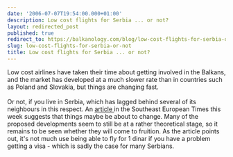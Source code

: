 ```yaml
---
date: '2006-07-07T19:54:00.000+01:00'
description: Low cost flights for Serbia ... or not?
layout: redirected_post
published: true
redirect_to: https://balkanology.com/blog/low-cost-flights-for-serbia-or-not/
slug: low-cost-flights-for-serbia-or-not
title: Low cost flights for Serbia ... or not?
---
```


Low cost airlines have taken their time about getting involved in the Balkans, and the market has developed at a much slower rate than in countries such as Poland and Slovakia, but things are changing fast.<br /><br />Or not, if you live in Serbia, which has lagged behind several of its neighbours in this respect. An <a href="http://www.setimes.com/cocoon/setimes/xhtml/en_GB/features/setimes/articles/2006/07/03/reportage-01">article </a> in the Southeast European Times this week suggests that things maybe be about to change. Many of the proposed developments seem to still be at a rather theoretical stage, so it remains to be seen whether they will come to fruition. As the article points out, it's not much use being able to fly for 1 dinar if you have a problem getting a visa - which is sadly the case for many Serbians.